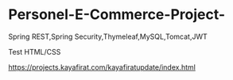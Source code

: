 # Personel-E-Commerce-Project-
Spring REST,Spring Security,Thymeleaf,MySQL,Tomcat,JWT

Test HTML/CSS

https://projects.kayafirat.com/kayafiratupdate/index.html
